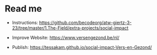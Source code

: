 # Read me

* Instructions:
https://github.com/becodeorg/atw-giertz-3-23/tree/master/1.The-Field/extra-projects/social-impact

* Improve Website:
https://www.versengezond.be/nl/

* Publish:
https://tessakam.github.io/social-impact-Vers-en-Gezond/


